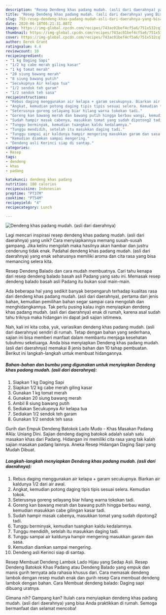 ```yaml
---
description: "Resep Dendeng khas padang mudah. (asli dari daerahnya) yang Bisa Manjain Lidah"
title: "Resep Dendeng khas padang mudah. (asli dari daerahnya) yang Bisa Manjain Lidah"
slug: 793-resep-dendeng-khas-padang-mudah-asli-dari-daerahnya-yang-bisa-manjain-lidah
date: 2020-06-18T05:21:31.807Z
image: https://img-global.cpcdn.com/recipes/743ac01bef4cf5a6/751x532cq70/dendeng-khas-padang-mudah-asli-dari-daerahnya-foto-resep-utama.jpg
thumbnail: https://img-global.cpcdn.com/recipes/743ac01bef4cf5a6/751x532cq70/dendeng-khas-padang-mudah-asli-dari-daerahnya-foto-resep-utama.jpg
cover: https://img-global.cpcdn.com/recipes/743ac01bef4cf5a6/751x532cq70/dendeng-khas-padang-mudah-asli-dari-daerahnya-foto-resep-utama.jpg
author: Derek Grant
ratingvalue: 4.4
reviewcount: 10
recipeingredient:
- "1 kg Daging Sapi"
- "1/2 kg cabe merah giling kasar"
- "1 kg tomat merah"
- "20 siung bawang merah"
- "8 siung bawang putih"
- "Secukupnya Air kelapa tua"
- "1/2 sendok teh garam"
- "1/2 sendok teh sasa"
recipeinstructions:
- "Rebus daging menggunakan air kelapa + garam secukupnya. Biarkan air kaldunya 1/2 dari air awal."
- "Angkat, kemudian potong daging tipis tipis sesuai selera. Kemudian tokok."
- "Seterusnya goreng selayang biar hilang warna tokokan tadi."
- "Goreng kan bawang merah dan bawang putih hingga berbau wangi, kemudian masukkan cabe gilingan kasar tadi."
- "Sudah hampir masak cabenya, masukkan tomat yang sudah dipotong2 tadi."
- "Tunggu berminyak, kemudian tuangkan kaldu kedalamnya."
- "Tunggu mendidih, setelah itu masukkan daging tadi."
- "Tunggu sampai air kaldunya hampir mengering masukkan garam dan sasa."
- "Kemudian diamkan sampai mengering."
- "Dendeng asli Kerinci siap di santap."
categories:
- Resep
tags:
- dendeng
- khas
- padang

katakunci: dendeng khas padang 
nutrition: 180 calories
recipecuisine: Indonesian
preptime: "PT37M"
cooktime: "PT54M"
recipeyield: "4"
recipecategory: Lunch

---
```



![Dendeng khas padang mudah. (asli dari daerahnya)](https://img-global.cpcdn.com/recipes/743ac01bef4cf5a6/751x532cq70/dendeng-khas-padang-mudah-asli-dari-daerahnya-foto-resep-utama.jpg)

Lagi mencari inspirasi resep dendeng khas padang mudah. (asli dari daerahnya) yang unik? Cara menyiapkannya memang susah-susah gampang. Jika keliru mengolah maka hasilnya akan hambar dan justru cenderung tidak enak. Padahal dendeng khas padang mudah. (asli dari daerahnya) yang enak seharusnya memiliki aroma dan cita rasa yang bisa memancing selera kita.

Resep Dendeng Balado dan cara mudah membuatnya. Cari tahu kenapa dari resep dendeng balado basah asli Padang yang satu ini. Memasak resep dendeng balado basah asli Padang itu bukan soal main-main.

Ada beberapa hal yang sedikit banyak berpengaruh terhadap kualitas rasa dari dendeng khas padang mudah. (asli dari daerahnya), pertama dari jenis bahan, kemudian pemilihan bahan segar sampai cara mengolah dan menghidangkannya. Tak perlu pusing kalau ingin menyiapkan dendeng khas padang mudah. (asli dari daerahnya) enak di rumah, karena asal sudah tahu triknya maka hidangan ini dapat jadi sajian istimewa.


Nah, kali ini kita coba, yuk, variasikan dendeng khas padang mudah. (asli dari daerahnya) sendiri di rumah. Tetap dengan bahan yang sederhana, sajian ini bisa memberi manfaat dalam membantu menjaga kesehatan tubuhmu sekeluarga. Anda bisa menyiapkan Dendeng khas padang mudah. (asli dari daerahnya) memakai 8 jenis bahan dan 10 tahap pembuatan. Berikut ini langkah-langkah untuk membuat hidangannya.

<!--inarticleads1-->

##### Bahan-bahan dan bumbu yang digunakan untuk menyiapkan Dendeng khas padang mudah. (asli dari daerahnya):

1. Siapkan 1 kg Daging Sapi
1. Siapkan 1/2 kg cabe merah giling kasar
1. Gunakan 1 kg tomat merah
1. Gunakan 20 siung bawang merah
1. Ambil 8 siung bawang putih
1. Sediakan Secukupnya Air kelapa tua
1. Sediakan 1/2 sendok teh garam
1. Gunakan 1/2 sendok teh sasa


Gurih dan Empuk Dendeng Batokok Lado Mudo - Khas Masakan Padang #Ala: Uniang Dini. Sajian dendeng daging batokok adalah salah satu masakan khas dari Padang. Hidangan ini memiliki cita rasa yang tak kalah sajian masakan padang lainnya. Aneka Resep Hidangan Daging Sapi yang Mudah Dibuat. 

<!--inarticleads2-->

##### Langkah-langkah menyiapkan Dendeng khas padang mudah. (asli dari daerahnya):

1. Rebus daging menggunakan air kelapa + garam secukupnya. Biarkan air kaldunya 1/2 dari air awal.
1. Angkat, kemudian potong daging tipis tipis sesuai selera. Kemudian tokok.
1. Seterusnya goreng selayang biar hilang warna tokokan tadi.
1. Goreng kan bawang merah dan bawang putih hingga berbau wangi, kemudian masukkan cabe gilingan kasar tadi.
1. Sudah hampir masak cabenya, masukkan tomat yang sudah dipotong2 tadi.
1. Tunggu berminyak, kemudian tuangkan kaldu kedalamnya.
1. Tunggu mendidih, setelah itu masukkan daging tadi.
1. Tunggu sampai air kaldunya hampir mengering masukkan garam dan sasa.
1. Kemudian diamkan sampai mengering.
1. Dendeng asli Kerinci siap di santap.


Resep Membuat Dendeng Lambok Lado Hijau yang Sedap Asli. Resep Dendeng Batokok Khas Padang atau Dendeng Balado yang empuk dan manis gurih ternyata ada rahasia khusus dari. Cara memasak dendeng lambok dengan resep mudah enak dan gurih resep Cara membuat dendeng lambok dengan bahan. Cara Membuat dendeng balado: Daging sapi dibuang uratnya. 

Gimana nih? Gampang kan? Itulah cara menyiapkan dendeng khas padang mudah. (asli dari daerahnya) yang bisa Anda praktikkan di rumah. Semoga bermanfaat dan selamat mencoba!
